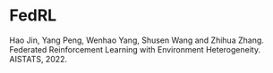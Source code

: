 # FedRL
Hao Jin, Yang Peng, Wenhao Yang, Shusen Wang and Zhihua Zhang. Federated Reinforcement Learning with Environment Heterogeneity. AISTATS, 2022.
